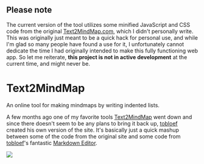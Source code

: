 ## Please note
The current version of the tool utilizes some minified JavaScript and CSS code from the original [Text2MindMap.com](http://www.text2mindmap.com), which I didn't personally write. This was originally just meant to be a quick hack for personal use, and while I'm glad so many people have found a use for it, I unfortunately cannot dedicate the time I had originally intended to make this fully functioning web app. So let me reiterate, **this project is not in active development** at the current time, and might never be.

# Text2MindMap
An online tool for making mindmaps by writing indented lists.

A few months ago one of my favorite tools [Text2MindMap](http://www.text2mindmap.com) went down and since there doesn't seem to be any plans to bring it back up, [tobloef](https://github.com/tobloef) created his own version of the site. It's basically just a quick mashup between some of the code from the original site and some code from [tobloef](https://github.com/tobloef)'s fantastic [Markdown Editor](https://tobloef.com/markant/).

![](https://i.imgur.com/1dov0WF.png)
